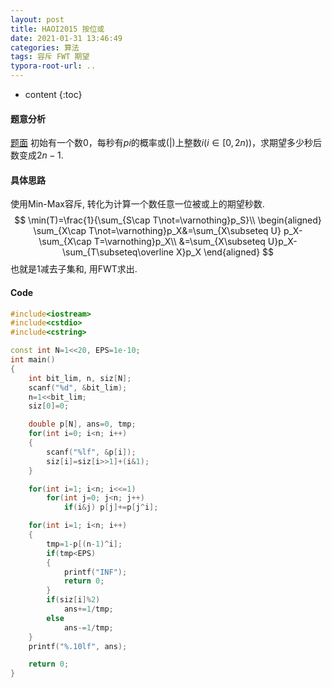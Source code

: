 ```yaml
---
layout: post
title: HAOI2015 按位或
date: 2021-01-31 13:46:49
categories: 算法
tags: 容斥 FWT 期望
typora-root-url: ..
---
```


* content
{:toc}
#### 题意分析

[题面](https://loj.ac/p/2127) 初始有一个数$0$，每秒有$pi$的概率或(|)上整数$i(i∈[0,2n))$，求期望多少秒后数变成$2n−1$.

<!--more-->

#### 具体思路

使用Min-Max容斥, 转化为计算一个数任意一位被或上的期望秒数.
$$
\min(T)=\frac{1}{\sum_{S\cap T\not=\varnothing}p_S}\\
\begin{aligned}
\sum_{X\cap T\not=\varnothing}p_X&=\sum_{X\subseteq U} p_X-\sum_{X\cap T=\varnothing}p_X\\
&=\sum_{X\subseteq U}p_X-\sum_{T\subseteq\overline X}p_X
\end{aligned}
$$
也就是1减去子集和, 用FWT求出.

#### Code

```c++
#include<iostream>
#include<cstdio>
#include<cstring>

const int N=1<<20, EPS=1e-10;
int main()
{
    int bit_lim, n, siz[N];
    scanf("%d", &bit_lim);
    n=1<<bit_lim;
    siz[0]=0;

    double p[N], ans=0, tmp;
    for(int i=0; i<n; i++)
    {
        scanf("%lf", &p[i]);
        siz[i]=siz[i>>1]+(i&1);
    }

    for(int i=1; i<n; i<<=1)
        for(int j=0; j<n; j++)
            if(i&j) p[j]+=p[j^i];

    for(int i=1; i<n; i++)
    {
        tmp=1-p[(n-1)^i];
        if(tmp<EPS)
        {
            printf("INF");
            return 0;
        }
        if(siz[i]%2)
            ans+=1/tmp;
        else
            ans-=1/tmp;
    }
    printf("%.10lf", ans);

    return 0;
}
```

